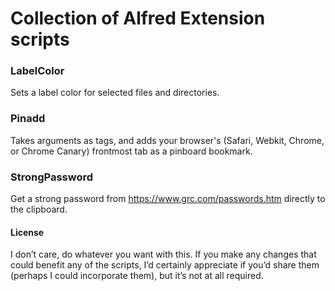 # Collection of Alfred Extension scripts

### LabelColor
Sets a label color for selected files and directories.

### Pinadd
Takes arguments as tags, and adds your browser's (Safari, Webkit, Chrome, or Chrome Canary) frontmost tab as a pinboard bookmark.

### StrongPassword
Get a strong password from https://www.grc.com/passwords.htm directly to the clipboard.

#### License
I don’t care, do whatever you want with this. If you make any changes that could benefit any of the scripts, I’d certainly appreciate if you’d share them (perhaps I could incorporate them), but it’s not at all required.
